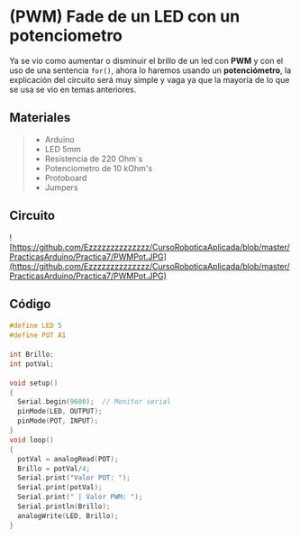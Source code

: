 # (PWM) Fade de un LED con un potenciometro

Ya se vio como aumentar o disminuir el brillo de un led con **PWM** y con el uso de una sentencia ``for()``, ahora lo haremos usando un **potenciómetro**, la explicación del circuito será muy simple y vaga ya que la mayoría de lo que se usa se vio en temas anteriores.

## Materiales
> - Arduino
> - LED 5mm 
> - Resistencia de 220 Ohm´s
> - Potenciometro de 10 kOhm's
> - Protoboard
> - Jumpers

## Circuito
![https://github.com/Ezzzzzzzzzzzzzz/CursoRoboticaAplicada/blob/master/PracticasArduino/Practica7/PWMPot.JPG](https://github.com/Ezzzzzzzzzzzzzz/CursoRoboticaAplicada/blob/master/PracticasArduino/Practica7/PWMPot.JPG)

## Código
```c 
#define LED 5
#define POT A1

int Brillo;
int potVal;

void setup()
{
  Serial.begin(9600);  // Monitor serial
  pinMode(LED, OUTPUT);
  pinMode(POT, INPUT);
}
void loop()
{
  potVal = analogRead(POT);
  Brillo = potVal/4;
  Serial.print("Valor POT: ");
  Serial.print(potVal);
  Serial.print(" | Valor PWM: ");
  Serial.println(Brillo); 
  analogWrite(LED, Brillo);
}
```

<!--stackedit_data:
eyJoaXN0b3J5IjpbLTExNTUwODk0NDMsMTc2NDQ4ODA1NCw5Nz
U2MzA2MTQsNzg0MDgzMjU0XX0=
-->